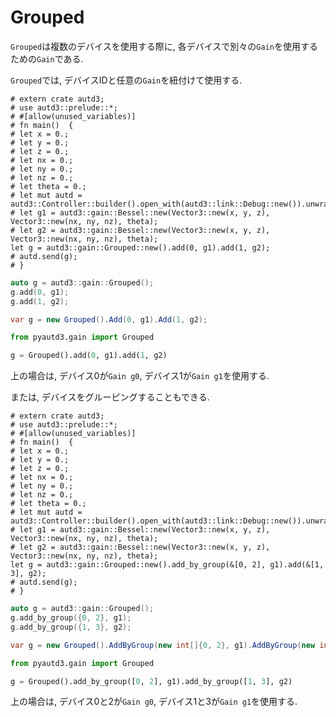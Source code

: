 # Grouped

`Grouped`は複数のデバイスを使用する際に,
各デバイスで別々の`Gain`を使用するための`Gain`である.

`Grouped`では, デバイスIDと任意の`Gain`を紐付けて使用する.

```rust,edition2021
# extern crate autd3;
# use autd3::prelude::*;
# #[allow(unused_variables)]
# fn main()  {
# let x = 0.;
# let y = 0.;
# let z = 0.;
# let nx = 0.;
# let ny = 0.;
# let nz = 0.;
# let theta = 0.;
# let mut autd = autd3::Controller::builder().open_with(autd3::link::Debug::new()).unwrap();
# let g1 = autd3::gain::Bessel::new(Vector3::new(x, y, z), Vector3::new(nx, ny, nz), theta);
# let g2 = autd3::gain::Bessel::new(Vector3::new(x, y, z), Vector3::new(nx, ny, nz), theta);
let g = autd3::gain::Grouped::new().add(0, g1).add(1, g2);
# autd.send(g);
# }
```

```cpp
auto g = autd3::gain::Grouped();
g.add(0, g1);
g.add(1, g2);
```

```cs
var g = new Grouped().Add(0, g1).Add(1, g2);
```

```python
from pyautd3.gain import Grouped

g = Grouped().add(0, g1).add(1, g2)
```

上の場合は, デバイス0が`Gain g0`, デバイス1が`Gain g1`を使用する.

または, デバイスをグルーピングすることもできる.

```rust,edition2021
# extern crate autd3;
# use autd3::prelude::*;
# #[allow(unused_variables)]
# fn main()  {
# let x = 0.;
# let y = 0.;
# let z = 0.;
# let nx = 0.;
# let ny = 0.;
# let nz = 0.;
# let theta = 0.;
# let mut autd = autd3::Controller::builder().open_with(autd3::link::Debug::new()).unwrap();
# let g1 = autd3::gain::Bessel::new(Vector3::new(x, y, z), Vector3::new(nx, ny, nz), theta);
# let g2 = autd3::gain::Bessel::new(Vector3::new(x, y, z), Vector3::new(nx, ny, nz), theta);
let g = autd3::gain::Grouped::new().add_by_group(&[0, 2], g1).add(&[1, 3], g2);
# autd.send(g);
# }
```

```cpp
auto g = autd3::gain::Grouped();
g.add_by_group({0, 2}, g1);
g.add_by_group({1, 3}, g2);
```

```cs
var g = new Grouped().AddByGroup(new int[]{0, 2}, g1).AddByGroup(new int[]{1, 3}, g2);
```

```python
from pyautd3.gain import Grouped

g = Grouped().add_by_group([0, 2], g1).add_by_group([1, 3], g2)
```

上の場合は, デバイス0と2が`Gain g0`, デバイス1と3が`Gain g1`を使用する.
